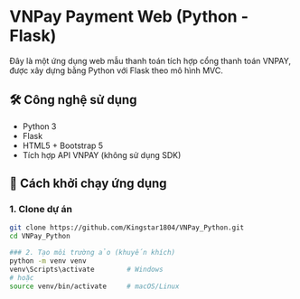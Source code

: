 # VNPay Payment Web (Python - Flask)

Đây là một ứng dụng web mẫu thanh toán tích hợp cổng thanh toán VNPAY, được xây dựng bằng Python với Flask theo mô hình MVC.

## 🛠️ Công nghệ sử dụng
- Python 3
- Flask
- HTML5 + Bootstrap 5
- Tích hợp API VNPAY (không sử dụng SDK)


## 🚀 Cách khởi chạy ứng dụng

### 1. Clone dự án

```bash
git clone https://github.com/Kingstar1804/VNPay_Python.git
cd VNPay_Python

### 2. Tạo môi trường ảo (khuyến khích)
python -m venv venv
venv\Scripts\activate        # Windows
# hoặc
source venv/bin/activate     # macOS/Linux
